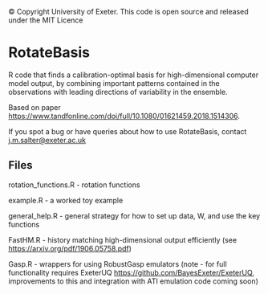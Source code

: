 © Copyright University of Exeter. This code is open source and released under the MIT Licence

# RotateBasis

R code that finds a calibration-optimal basis for high-dimensional computer model output, by combining important patterns contained in the observations with leading directions of variability in the ensemble.

Based on paper https://www.tandfonline.com/doi/full/10.1080/01621459.2018.1514306.

If you spot a bug or have queries about how to use RotateBasis, contact j.m.salter@exeter.ac.uk

## Files

rotation_functions.R - rotation functions

example.R - a worked toy example

general_help.R - general strategy for how to set up data, W, and use the key functions

FastHM.R - history matching high-dimensional output efficiently (see https://arxiv.org/pdf/1906.05758.pdf)

Gasp.R - wrappers for using RobustGasp emulators (note - for full functionality requires ExeterUQ https://github.com/BayesExeter/ExeterUQ, improvements to this and integration with ATI emulation code coming soon)
